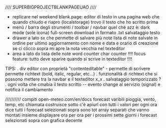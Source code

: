 //// SUPERBIGPROJECTBLANKPAGEUAO ////
- replicare nel weekend blank.page:
    editor di testo in una pagina web che quando chiudo e riapro (localstorage) trovo il testo che ho scritto prima
- menù / barra degli strumenti / toolbar / navbar quel che azz è:
    dark mode (sole icona)
    full-screen
    download in formato .txt
    salvataggio testo
- drawer a lato sx che permette di salvare più note
    lista di note salvate in ordine per ultimo aggiornamento
        con nome e data e orario di creazione
    se ci clicco sopra mi apre la nota vecchia nel texteditor
- area a lato dx
    lista delle note
    word counter
    char counter
!!!! focus feature: tutto deve sparire quando si scrive in texteditor !!!!

TIPS:
    . div editor con proprietà "contenteditable" - permette di scrivere
        permette richtext (bold, italic, regular, etc...)
    . funzionalità di richtext che si possono mettere tra la navbar e il texteditor x_x
    . salvataggio temporizzato ?
    . ogni volta che cmabia il testo scritto -- evento change al servizio (signal) e notifica il cambiamento

////////// compiti
open-meteo.com/en/docs
forecast varibili pioggia, vento, temp, etc
chiamata costruisce sotto c'è apiurl con tutti i valori
per ogni ora dice tutti i forecast selezionati sopra
sono tot array separati che vanno montati insieme
displayare ora per ora per i prossimi sette giorni i forecast selezionati sopra
con grafica decente
